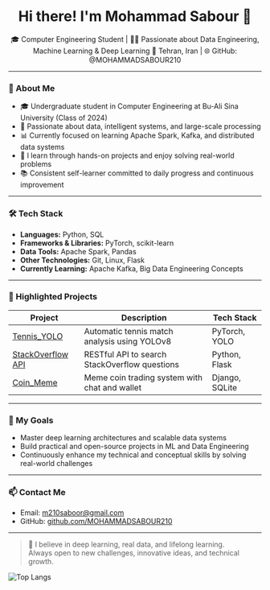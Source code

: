 <h1 align="center">Hi there! I'm Mohammad Sabour 👋</h1>

<p align="center">
🎓 Computer Engineering Student | 👨‍💻 Passionate about Data Engineering, Machine Learning & Deep Learning  
📍 Tehran, Iran | 🌐 GitHub: @MOHAMMADSABOUR210  
</p>

---

### 🚀 About Me

- 🎓 Undergraduate student in Computer Engineering at Bu-Ali Sina University (Class of 2024)
- 🧠 Passionate about data, intelligent systems, and large-scale processing
- 📊 Currently focused on learning Apache Spark, Kafka, and distributed data systems
- 🔬 I learn through hands-on projects and enjoy solving real-world problems
- 📚 Consistent self-learner committed to daily progress and continuous improvement

---

### 🛠️ Tech Stack

- **Languages:** Python, SQL  
- **Frameworks & Libraries:** PyTorch, scikit-learn  
- **Data Tools:** Apache Spark, Pandas  
- **Other Technologies:** Git, Linux, Flask  
- **Currently Learning:** Apache Kafka, Big Data Engineering Concepts

---

### 🧩 Highlighted Projects

| Project | Description | Tech Stack |
|--------|-------------|------------|
| [Tennis_YOLO](https://github.com/MOHAMMADSABOUR210/Tennis_YOLO) | Automatic tennis match analysis using YOLOv8 | PyTorch, YOLO |
| [StackOverflow API](https://github.com/MOHAMMADSABOUR210/StackOverflow-API) | RESTful API to search StackOverflow questions | Python, Flask |
| [Coin_Meme](https://github.com/MOHAMMADSABOUR210/Coin_Meme) | Meme coin trading system with chat and wallet | Django, SQLite |


---

### 🎯 My Goals

- Master deep learning architectures and scalable data systems  
- Build practical and open-source projects in ML and Data Engineering  
- Continuously enhance my technical and conceptual skills by solving real-world challenges

---

### 📫 Contact Me

- Email: m210saboor@gmail.com  
- GitHub: [github.com/MOHAMMADSABOUR210](https://github.com/MOHAMMADSABOUR210)

---

> 🧠 I believe in deep learning, real data, and lifelong learning.  
> Always open to new challenges, innovative ideas, and technical growth.


![Top Langs](https://github-readme-stats.vercel.app/api/top-langs/?username=MOHAMMADSABOUR210&layout=compact&theme=radical)
